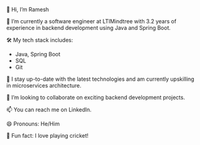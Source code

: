 

👋 Hi, I’m Ramesh  

💼 I’m currently a software engineer at LTIMindtree with 3.2 years of experience in backend development using Java and Spring Boot.  

🛠️ My tech stack includes:  
- Java, Spring Boot  
- SQL  
- Git  

🚀 I stay up-to-date with the latest technologies and am currently upskilling in microservices architecture.  

🤝 I’m looking to collaborate on exciting backend development projects.  

📫 You can reach me on LinkedIn.  

😄 Pronouns: He/Him  

🏏 Fun fact: I love playing cricket!  
